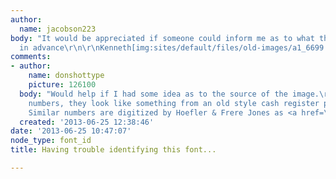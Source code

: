 ```yaml
---
author:
  name: jacobson223
body: "It would be appreciated if someone could inform me as to what this font is...\r\n\r\nThanks
  in advance\r\n\r\nKenneth[img:sites/default/files/old-images/a1_6699.jpg]"
comments:
- author:
    name: donshottype
    picture: 126100
  body: "Would help if I had some idea as to the source of the image.\r\nAs for the
    numbers, they look like something from an old style cash register printed receipt.
    Similar numbers are digitized by Hoefler & Frere Jones as <a href=\"http://www.typography.com/fonts/font_inside.php?wipID=12&productLineID=100018\">Revenue</a>\r\nDon"
  created: '2013-06-25 12:38:46'
date: '2013-06-25 10:47:07'
node_type: font_id
title: Having trouble identifying this font...

---
```

